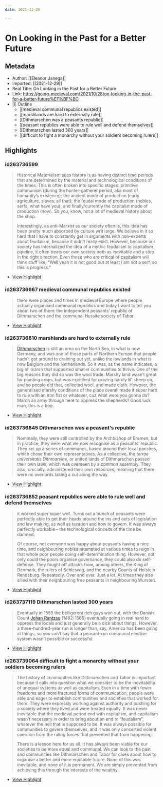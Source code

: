```yaml
---
date: 2021-12-29

---
```

# On Looking in the Past for a Better Future

## Metadata
- Author: [[Eleanor Janega]]
- Imported: [[2021-12-29]]
- Real Title: On Looking in the Past for a Better Future
- Link: https://going-medieval.com/2021/10/28/on-looking-in-the-past-for-a-better-future%EF%BF%BC
- [i] Outline 
     - [[medieval communal republics existed]]
     - [[marshlands are hard to externally rule]]
     - [[Dithmarschen was a peasants republic]]
     - [[peasant republics were able to rule well and defend themselves]]
     - [[Dithmarschen lasted 300 years]]
     - [[difficult to fight a monarchy without your soldiers becoming rulers]]

## Highlights

### id263736599 

> Historical Materialism sees history is as having distinct time periods that are determined by the material and technological conditions of the times. This is often broken into specific stages: primitive communism (during the hunter-gatherer period, aka most of humanity’s existence); the ancient mode of production (early agriculture, slaves, all that); the feudal mode of production (nobles, serfs, what have you); and finally/currently the capitalist mode of production (now). So you, know, not a lot of medieval history about the shop.
> 
> Interestingly, as anti-Marxist as our society often is, this idea has been pretty much absorbed by culture writ large. We believe in it so hard that I have to constantly get in arguments with non-experts about feudalism, because it didn’t really exist. However, because our society has internalized the idea of a mythic feudalism to capitalism pipeline, it often treats our own society both as inevitable and a step in the right direction. Even those who are critical of capitalism will think stuff like, “Well yeah it is not good but at least I am not a serf, so this is progress.”

 * [View Highlight](https://read.readwise.io/read/01fr4j2b9xd5529vcsmwb4xpgz)

### id263736667 medieval communal republics existed

> there were places and times in medieval Europe where people actually organised communal republics and today I want to tell you about two of them: the independent peasants’ republic of Dithmarschen and the communal Hussite society of Tabor.

 * [View Highlight](https://read.readwise.io/read/01fr4j37kr7mv1z33px8apn40c)

### id263736810 marshlands are hard to externally rule 

> [Dithmarschen](https://en.wikipedia.org/wiki/Dithmarschen) is still an area on the North Sea, in what is now Germany, and was one of those parts of Northern Europe that people hadn’t got around to draining out yet, unlike the lowlands in what is now Belgium and the Netherlands. So it was, as the name indicates, a big ol’ marsh that supported smaller communities to thrive. One of the big reasons they did so was the wool trade. Marshy land wasn’t great for planting crops, but was excellent for grazing hardly lil’ sheep on, and so people did that, collected wool, and made cloth. However, the generalised marshy conditions of the place overall made it super hard to rule with an iron fist or whatever, cuz what were you gonna do? March an army through here to oppress the shepherds? Good luck man, this is a bog.

 * [View Highlight](https://read.readwise.io/read/01fr4j4c3wys5f8gsmcz91mvwb)

### id263736845 Dithmarschen was a peasant's republic 

> Nominally, they were still controlled by the Archbishop of Bremen, but in practice, they were what we now recognise as a peasants’ republic. They set up a series of communes, based around their local parishes, which chose their own representatives. As a collective, the *terrae universitatis Dithmarsiae*, or united lands of Dithmarschen passed their own laws, which was overseen by a common assembly. They also, crucially, administered their own resources, meaning that there were no overlords taking a cut along the way.

 * [View Highlight](https://read.readwise.io/read/01fr4j62thjnm3cmt8x8tstxqc)

### id263736852 peasant republics were able to rule well and defend themselves

> it worked super super well. Turns out a bunch of peasants were perfectly able to get their heads around the ins and outs of legislation and law making, as well as taxation and how to govern. It was always perfectly workable – the technological conceits of the time be damned.
> 
> Of course, not everyone was happy about peasants having a nice time, and neighbouring nobles attempted at various times to reign in that whole poor people doing self-determination thing. However, not only could the poors organise governance, they could also do self-defense. They fought off attacks from, among others, the King of Denmark, the rulers of Schleswig, and the nearby Counts of Holstein-Rendsburg. Repeatedly. Over and over. Just a lot. At times they also allied with their neighbouring free peasants in neighbouring Wursten.

 * [View Highlight](https://read.readwise.io/read/01fr4j6ss42zp6axq1y6xex2zj)

### id263737119 Dithmarschen lasted 300 years 

> Eventually in 1559 the belligerent rich guys won out, with the Danish Count [Johan Rantzau](https://en.wikipedia.org/wiki/Johan_Rantzau) (1492-1565) eventually going in real hard to oppress the locals and just generally be a dick about things. However, a three-hundred-year run is longer than, say, America has been going at things, so you can’t say that a peasant-run communal elective system wasn’t possible or successful.

 * [View Highlight](https://read.readwise.io/read/01fr4j97jwsgjdb51cyskp16kp)

### id263739064 difficult to fight a monarchy without your soldiers becoming rulers 

> The history of communities like Dithmarschen and Tabor is important because it calls into question what we consider to be the inevitability of unequal systems as well as capitalism. Even in a time with fewer freedoms and more fractured forms of communication, people were able and eager to establish communities and societies that worked for them. They were expressly working against authority and pushing for a society where they lived and were treated equally. It was never inevitable that the medieval period end with capitalism, and capitalism wasn’t necessary in order to bring about an end to “feudalism”, whatever the hell that is supposed to be. It was always possible for communities to govern themselves, and it was only concerted violent coercion from the ruling forces that prevented that from happening.
> 
> There is a lesson here for us all. It has always been viable for our societies to be more equal and communal. We can look to the past and communities like Dithmarschen and Tabor for clues about how to organise a better and more equitable future. None of this was inevitable, and none of it is permanent. We are simply prevented from achieving this through the interests of the wealthy.

 * [View Highlight](https://read.readwise.io/read/01fr4jdfzhy9ft9n7ps963ss32)
